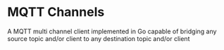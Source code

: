 # MQTT Channels

A MQTT multi channel client implemented in Go capable of bridging any source topic and/or client to any destination topic and/or client

